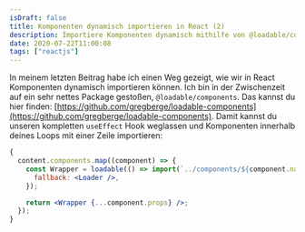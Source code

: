 ```yaml
---
isDraft: false
title: Komponenten dynamisch importieren in React (2)
description: Importiere Komponenten dynamisch mithilfe von @loadable/components
date: 2020-07-22T11:00:08
tags: ["reactjs"]
---
```


In meinem letzten Beitrag habe ich einen Weg gezeigt, wie wir in React Komponenten dynamisch importieren können. Ich bin in der Zwischenzeit auf ein sehr nettes Package gestoßen, `@loadable/components`. Das kannst du hier finden: [https://github.com/gregberge/loadable-components](https://github.com/gregberge/loadable-components). Damit kannst du unseren kompletten `useEffect` Hook weglassen und Komponenten innerhalb deines Loops mit einer Zeile importieren:

```jsx
{
  content.components.map((component) => {
    const Wrapper = loadable(() => import(`../components/${component.name}`), {
      fallback: <Loader />,
    });

    return <Wrapper {...component.props} />;
  });
}
```
